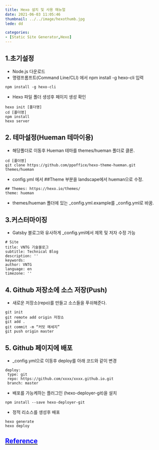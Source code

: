 ```yaml
---
title: Hexo 설치 및 사용 매뉴얼
date: 2021-06-03 11:05:46
thumbnail: ../../image/hexothumb.jpg
lede: dd

categories: 
- [Static Site Generator,Hexo]
---
```

## 1.초기설정

- Node.js 다운로드
- 명령프롬프트(Command Line/CLI) 에서 npm install -g hexo-cli 입력
```
npm install -g hexo-cli
```
- Hexo 파일 폴더 생성후 페이지 생성 확인
 ```
hexo init [폴더명]
cd [폴더명]
npm install
hexo server
 ```

## 2. 테마설정(Hueman 테마이용)
 - 해당폴더로 이동후 Hueman 테마를 themes/hueman 폴더로 클론.
 ```
cd [폴더명]
git clone https://github.com/ppoffice/hexo-theme-hueman.git themes/hueman
```
- config.yml 에서 ##Theme 부분을 landscape에서 hueman으로 수정.
```
## Themes: https://hexo.io/themes/
theme: hueman
```
- themes/hueman 폴더에 있는 _config.yml.example를 _config.yml로 바꿈.

## 3.커스터마이징
 - Gatsby 블로그와 유사하게 _config.yml에서 제목 및 저자 수정 가능
 ```
 # Site
title: VNTG 기술블로그 
subtitle: Technical Blog
description: ''
keywords:
author: VNTG
language: en
timezone: ''
```

## 4. Github 저장소에 소스 저장(Push)
 - 새로운 저장소(repo)를 만들고 소스들을 푸쉬해준다.
 ```
git init
git remote add origin 저장소
git add .
git commit -m “커밋 메세지”
git push origin master
```

## 5. Github 페이지에 배포
 - _config.yml으로 이동후 deploy를 아래 코드와 같이 변경
 ``` 
 deploy: 
  type: git
  repo: https://github.com/xxxx/xxxx.github.io.git
  branch: master
  ```

- 배포를 가능케하는 플러그인 (hexo-deployer-git)을 설치
``` 
npm install --save hexo-deployer-git
```
- 정적 리소스를 생성후 배포
```
hexo generate
hexo deploy
```

## <a href=" https://hexo.io/docs/github-pages.html" target="_blank"><span style="color:blue">Reference </span></a> 

